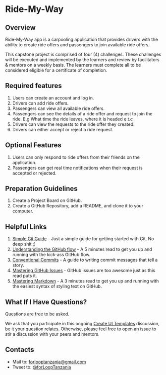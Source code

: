 # Ride-My-Way

## Overview

Ride-My-Way app is a carpooling application that provides drivers with the ability to create ride offers and passengers to join available ride offers.

This capstone project is comprised of four (4) challenges. These challenges will be executed and implemented by the learners and review by facilitators & mentors on a weekly basis. The learners must complete all to be considered eligible for a certificate of completion.

## Required features

1. Users can create an account and log in.
2. Drivers can add ride offers.
3. Passengers can view all available ride offers.
4. Passengers can see the details of a ride offer and request to join the ride. E.g What time the ride leaves, where it is headed e.t.c
5. Drivers can view the requests to the ride offer they created.
6. Drivers can either accept or reject a ride request.

## Optional Features

1. Users can only respond to ride offers from their friends on the application.
2. Passengers can get real time notifications when their request is accepted or rejected.

## Preparation Guidelines

1. Create a Project Board on GitHub.
2. Create a GitHub Repository, add a README, and clone it to your computer.

## Helpful Links

1. [Simple Git Guide](https://rogerdudler.github.io/git-guide/) - Just a simple guide for getting started with Git. No deep shit ;)
2. [Understanding the GitHub flow](https://guides.github.com/introduction/flow/) - A 5 minutes read to get you up and running with the kick-ass GitHub flow.
3. [Conventional Commits](https://www.conventionalcommits.org/en/v1.0.0-beta.4) - A guide to writing commit messages that tell a story.
4. [Mastering GitHub Issues](https://guides.github.com/features/issues/) - GitHub issues are too awesome just as this read puts it.
5. [Mastering Markdown](https://guides.github.com/features/mastering-markdown/) - A 3 minutes read to get you up and running with the easiest syntax of styling text on GitHub.


## What If I Have Questions?

Questions are free to be asked.

We ask that you participate in this ongoing [Create UI Templates][1] discussion, be it your question relates. Otherwise, please feel free to open an issue to stir a discussion with your peers and mentors.

## Contacts

- Mail to: forlooptanzania@gmail.com 
- Tweet to: [@forLoopTanzania](https://twitter.com)

[1]: https://github.com/forlooptanzania/ride-my-way/issues/1 
